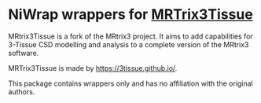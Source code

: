 # NiWrap wrappers for [MRTrix3Tissue](https://3tissue.github.io/)

MRtrix3Tissue is a fork of the MRtrix3 project. It aims to add capabilities for 3-Tissue CSD modelling and analysis to a complete version of the MRtrix3 software.

MRTrix3Tissue is made by https://3tissue.github.io/.

This package contains wrappers only and has no affiliation with the original authors.
